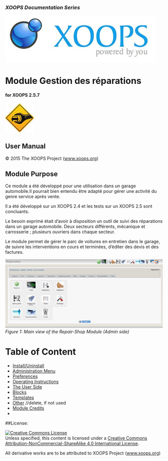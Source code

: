 ### _XOOPS Documentation Series_
![logoXoops.jpg](assets/logoXoops.jpg)

# Module Gestion des réparations
#### for XOOPS 2.5.7
      
![logoModule.png](assets/logoModule.png)
            
## User Manual

© 2015 The XOOPS Project (www.xoops.org)    

## Module Purpose 

Ce module a été développé pour une utilisation dans un garage automobile.Il pourrait bien entendu être adapté pour gérer une activité du genre service après vente.

Il a été développé sur un XOOPS 2.4 et les tests sur un XOOPS 2.5 sont concluants.

Le besoin exprimé était d’avoir à disposition un outil de suivi des réparations dans un garage automobile. Deux secteurs différents, mécanique et carrosserie ; plusieurs ouvriers dans chaque secteur.

Le module permet de gérer le parc de voitures en entretien dans le garage, de suivre les interventions en cours et terminées, d’éditer des devis et des factures.


![](assets/image007.png)
*Figure 1: Main view of the Repair-Shop Module (Admin side)*

# Table of Content

* [Install/Uninstall](book/1install.md)
* [Administration Menu](book/2administration.md)
* [Preferences](book/3preferences.md)
* [Operating Instructions](book/4operations.md)
* [The User Side](book/5userside.md)
* [Blocks](book/6blocks.md)
* [Templates](book/7templates.md)
* [Other](book/8other.md) //delete, if not used
* [Module Credits](book/9credits.md)
* 

##License:

<a rel="license" href="http://creativecommons.org/licenses/by-nc-sa/4.0/"><img alt="Creative Commons License" style="border-width:0" src="https://i.creativecommons.org/l/by-nc-sa/4.0/88x31.png" /></a><br />Unless specified, this content is licensed under a <a rel="license" href="http://creativecommons.org/licenses/by-nc-sa/4.0/">Creative Commons Attribution-NonCommercial-ShareAlike 4.0 International License</a>.

All derivative works are to be attributed to XOOPS Project (www.xoops.org)
